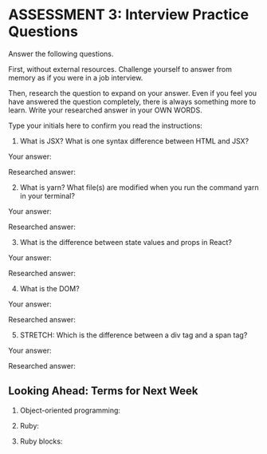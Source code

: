 # ASSESSMENT 3: Interview Practice Questions

Answer the following questions.

First, without external resources. Challenge yourself to answer from memory as if you were in a job interview.

Then, research the question to expand on your answer. Even if you feel you have answered the question completely, there is always something more to learn. Write your researched answer in your OWN WORDS.

Type your initials here to confirm you read the instructions:

1. What is JSX? What is one syntax difference between HTML and JSX?

Your answer:

Researched answer:

2. What is yarn? What file(s) are modified when you run the command yarn in your terminal?

Your answer:

Researched answer:

3. What is the difference between state values and props in React?

Your answer:

Researched answer:

4. What is the DOM?

Your answer:

Researched answer:

5. STRETCH: Which is the difference between a div tag and a span tag?

Your answer:

Researched answer:

## Looking Ahead: Terms for Next Week

1. Object-oriented programming:

2. Ruby:

3. Ruby blocks:
